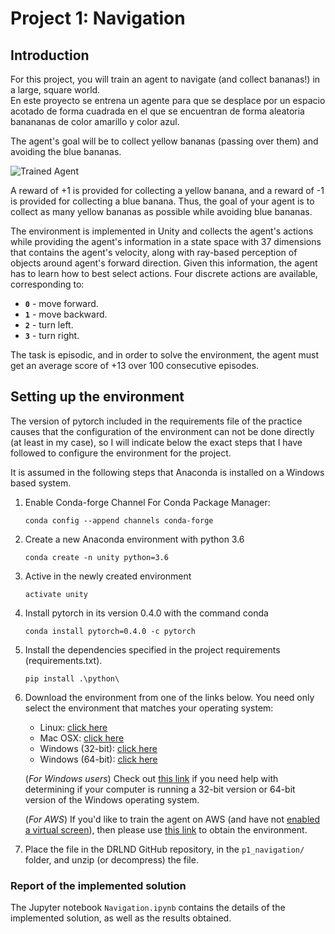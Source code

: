 [//]: # (Image References)

[image1]: https://user-images.githubusercontent.com/10624937/42135619-d90f2f28-7d12-11e8-8823-82b970a54d7e.gif "Trained Agent"

# Project 1: Navigation

## Introduction

For this project, you will train an agent to navigate (and collect bananas!) in a large, square world.  
En este proyecto se entrena un agente para que se desplace por un espacio acotado de forma cuadrada en el que se encuentran de forma aleatoria banananas de color amarillo y color azul.

The agent's goal will be to collect yellow bananas (passing over them) and avoiding the blue bananas.

![Trained Agent][image1]

A reward of +1 is provided for collecting a yellow banana, and a reward of -1 is provided for collecting a blue banana.  Thus, the goal of your agent is to collect as many yellow bananas as possible while avoiding blue bananas.  

The environment is implemented in Unity and collects the agent's actions while providing the agent's information in a state space with 37 dimensions that contains the agent's velocity, along with ray-based perception of objects around agent's forward direction.  Given this information, the agent has to learn how to best select actions.  Four discrete actions are available, corresponding to:

- **`0`** - move forward.
- **`1`** - move backward.
- **`2`** - turn left.
- **`3`** - turn right.

The task is episodic, and in order to solve the environment, the agent must get an average score of +13 over 100 consecutive episodes.

## Setting up the environment

The version of pytorch included in the requirements file of the practice causes that the configuration of the environment can not be done directly (at least in my case), so I will indicate below the exact steps that I have followed to configure the environment for the project.

It is assumed in the following steps that Anaconda is installed on a Windows based system.

1. Enable Conda-forge Channel For Conda Package Manager:

    ```console
    conda config --append channels conda-forge
    ```

2. Create a new Anaconda environment with python 3.6

    ```console
    conda create -n unity python=3.6
    ```

3. Active in the newly created environment

    ```console
    activate unity
    ```

4. Install pytorch in its version 0.4.0 with the command conda

    ```console
    conda install pytorch=0.4.0 -c pytorch
    ```

5. Install the dependencies specified in the project requirements (requirements.txt).

    ```console
    pip install .\python\
    ```

6. Download the environment from one of the links below. You need only select the environment that matches your operating system:
    - Linux: [click here](https://s3-us-west-1.amazonaws.com/udacity-drlnd/P1/Banana/Banana_Linux.zip)
    - Mac OSX: [click here](https://s3-us-west-1.amazonaws.com/udacity-drlnd/P1/Banana/Banana.app.zip)
    - Windows (32-bit): [click here](https://s3-us-west-1.amazonaws.com/udacity-drlnd/P1/Banana/Banana_Windows_x86.zip)
    - Windows (64-bit): [click here](https://s3-us-west-1.amazonaws.com/udacity-drlnd/P1/Banana/Banana_Windows_x86_64.zip)
    
    (_For Windows users_) Check out [this link](https://support.microsoft.com/en-us/help/827218/how-to-determine-whether-a-computer-is-running-a-32-bit-version-or-64) if you need help with determining if your computer is running a 32-bit version or 64-bit version of the Windows operating system.

    (_For AWS_) If you'd like to train the agent on AWS (and have not [enabled a virtual screen](https://github.com/Unity-Technologies/ml-agents/blob/master/docs/Training-on-Amazon-Web-Service.md)), then please use [this link](https://s3-us-west-1.amazonaws.com/udacity-drlnd/P1/Banana/Banana_Linux_NoVis.zip) to obtain the environment.

7. Place the file in the DRLND GitHub repository, in the `p1_navigation/` folder, and unzip (or decompress) the file.

### Report of the implemented solution

The Jupyter notebook `Navigation.ipynb` contains the details of the implemented solution, as well as the results obtained.
